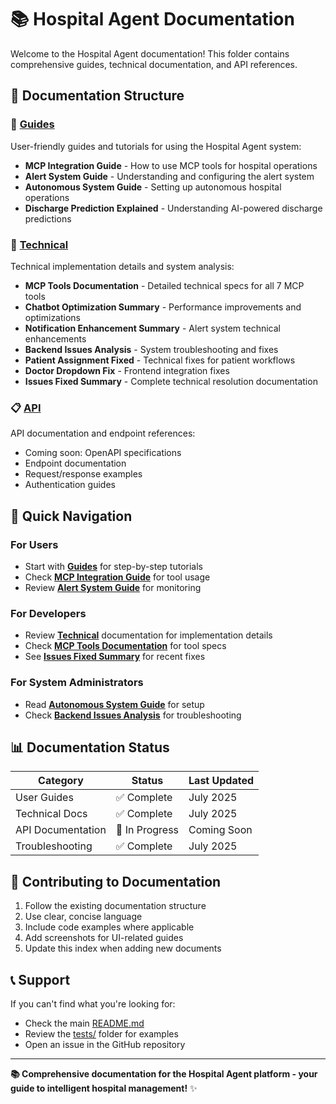 # 📚 Hospital Agent Documentation

Welcome to the Hospital Agent documentation! This folder contains comprehensive guides, technical documentation, and API references.

## 📁 Documentation Structure

### 📖 [Guides](./guides/)
User-friendly guides and tutorials for using the Hospital Agent system:

- **MCP Integration Guide** - How to use MCP tools for hospital operations
- **Alert System Guide** - Understanding and configuring the alert system
- **Autonomous System Guide** - Setting up autonomous hospital operations
- **Discharge Prediction Explained** - Understanding AI-powered discharge predictions

### 🔧 [Technical](./technical/)
Technical implementation details and system analysis:

- **MCP Tools Documentation** - Detailed technical specs for all 7 MCP tools
- **Chatbot Optimization Summary** - Performance improvements and optimizations
- **Notification Enhancement Summary** - Alert system technical enhancements
- **Backend Issues Analysis** - System troubleshooting and fixes
- **Patient Assignment Fixed** - Technical fixes for patient workflows
- **Doctor Dropdown Fix** - Frontend integration fixes
- **Issues Fixed Summary** - Complete technical resolution documentation

### 📋 [API](./api/)
API documentation and endpoint references:

- Coming soon: OpenAPI specifications
- Endpoint documentation
- Request/response examples
- Authentication guides

## 🚀 Quick Navigation

### For Users
- Start with **[Guides](./guides/)** for step-by-step tutorials
- Check **[MCP Integration Guide](./guides/MCP_INTEGRATION_GUIDE.md)** for tool usage
- Review **[Alert System Guide](./guides/ALERT_SYSTEM_GUIDE.md)** for monitoring

### For Developers
- Review **[Technical](./technical/)** documentation for implementation details
- Check **[MCP Tools Documentation](./technical/MCP_TOOLS_DOCUMENTATION.md)** for tool specs
- See **[Issues Fixed Summary](./technical/ISSUES_FIXED_SUMMARY.md)** for recent fixes

### For System Administrators
- Read **[Autonomous System Guide](./guides/AUTONOMOUS_SYSTEM_GUIDE.md)** for setup
- Check **[Backend Issues Analysis](./technical/BACKEND_ISSUES_ANALYSIS.md)** for troubleshooting

## 📊 Documentation Status

| Category | Status | Last Updated |
|----------|--------|--------------|
| User Guides | ✅ Complete | July 2025 |
| Technical Docs | ✅ Complete | July 2025 |
| API Documentation | 🔄 In Progress | Coming Soon |
| Troubleshooting | ✅ Complete | July 2025 |

## 🤝 Contributing to Documentation

1. Follow the existing documentation structure
2. Use clear, concise language
3. Include code examples where applicable
4. Add screenshots for UI-related guides
5. Update this index when adding new documents

## 📞 Support

If you can't find what you're looking for:
- Check the main [README.md](../README.md)
- Review the [tests/](../tests/) folder for examples
- Open an issue in the GitHub repository

---

**📚 Comprehensive documentation for the Hospital Agent platform - your guide to intelligent hospital management!** ✨
